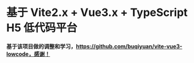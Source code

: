 # 基于 Vite2.x + Vue3.x + TypeScript H5 低代码平台

#### 基于该项目做的调整和学习，https://github.com/buqiyuan/vite-vue3-lowcode，感谢！